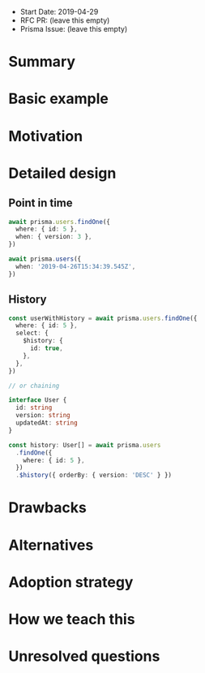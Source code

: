 - Start Date: 2019-04-29
- RFC PR: (leave this empty)
- Prisma Issue: (leave this empty)

# Summary

# Basic example

# Motivation

# Detailed design

## Point in time

```ts
await prisma.users.findOne({
  where: { id: 5 },
  when: { version: 3 },
})

await prisma.users({
  when: '2019-04-26T15:34:39.545Z',
})
```

## History

```ts
const userWithHistory = await prisma.users.findOne({
  where: { id: 5 },
  select: {
    $history: {
      id: true,
    },
  },
})

// or chaining

interface User {
  id: string
  version: string
  updatedAt: string
}

const history: User[] = await prisma.users
  .findOne({
    where: { id: 5 },
  })
  .$history({ orderBy: { version: 'DESC' } })
```

# Drawbacks

# Alternatives

# Adoption strategy

# How we teach this

# Unresolved questions
